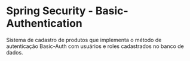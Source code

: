 # Spring Security - Basic-Authentication

Sistema de cadastro de produtos que implementa o método de autenticação Basic-Auth com usuários e roles cadastrados no banco de dados.
